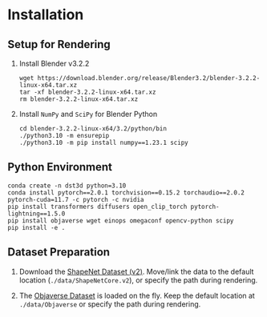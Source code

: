 # Installation

## Setup for Rendering

1. Install Blender v3.2.2

    ```
    wget https://download.blender.org/release/Blender3.2/blender-3.2.2-linux-x64.tar.xz
    tar -xf blender-3.2.2-linux-x64.tar.xz
    rm blender-3.2.2-linux-x64.tar.xz
    ```

2. Install `NumPy` and `SciPy` for Blender Python

    ```
    cd blender-3.2.2-linux-x64/3.2/python/bin
    ./python3.10 -m ensurepip
    ./python3.10 -m pip install numpy==1.23.1 scipy
    ```

## Python Environment

```
conda create -n dst3d python=3.10
conda install pytorch==2.0.1 torchvision==0.15.2 torchaudio==2.0.2 pytorch-cuda=11.7 -c pytorch -c nvidia
pip install transformers diffusers open_clip_torch pytorch-lightning==1.5.0
pip install objaverse wget einops omegaconf opencv-python scipy
pip install -e .
```

## Dataset Preparation

1. Download the [ShapeNet Dataset (v2)](https://shapenet.org). Move/link the data to the default location (`./data/ShapeNetCore.v2`), or specify the path during rendering.

2. The [Objaverse Dataset](https://objaverse.allenai.org) is loaded on the fly. Keep the default location at `./data/Objaverse` or specify the path during rendering.
